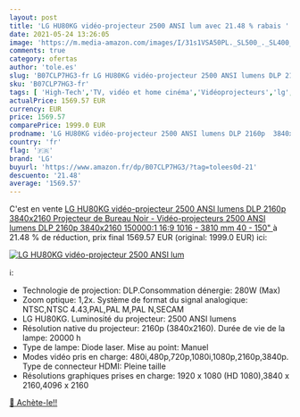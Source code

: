 ```yaml
---
layout: post
title: 'LG HU80KG vidéo-projecteur 2500 ANSI lum avec 21.48 % rabais '
date: 2021-05-24 13:26:05
image: 'https://m.media-amazon.com/images/I/31s1VSA50PL._SL500_._SL400_.jpg'
comments: true
category: ofertas
author: 'tole.es'
slug: 'B07CLP7HG3-fr LG HU80KG vidéo-projecteur 2500 ANSI lumens DLP 2160p...'
sku: 'B07CLP7HG3-fr'
tags: [ 'High-Tech','TV, vidéo et home cinéma','Vidéoprojecteurs','lg', ]
actualPrice: 1569.57 EUR
currency: EUR
price: 1569.57
comparePrice: 1999.0 EUR
prodname: 'LG HU80KG vidéo-projecteur 2500 ANSI lumens DLP 2160p  3840x2160  Projecteur de Bureau Noir - Vidéo-projecteurs  2500 ANSI lumens  DLP  2160p  3840x2160   150000:1  16:9  1016 - 3810 mm  40 - 150"  '
country: 'fr'
flag: '🇫🇷'
brand: 'LG'
buyurl: 'https://www.amazon.fr/dp/B07CLP7HG3/?tag=tolees0d-21'
descuento: '21.48'
average: '1569.57'
---
```


C'est en vente [LG HU80KG vidéo-projecteur 2500 ANSI lumens DLP 2160p  3840x2160  Projecteur de Bureau Noir - Vidéo-projecteurs  2500 ANSI lumens  DLP  2160p  3840x2160   150000:1  16:9  1016 - 3810 mm  40 - 150"  ](https://www.amazon.fr/dp/B07CLP7HG3/?tag=tolees0d-21)  à  21.48 % de réduction, prix final  1569.57 EUR (original: 1999.0 EUR) ici:

[![LG HU80KG vidéo-projecteur 2500 ANSI lum](https://m.media-amazon.com/images/I/31s1VSA50PL._SL500_._SL400_.jpg)](https://www.amazon.fr/dp/B07CLP7HG3/?tag=tolees0d-21)

ℹ️:

- Technologie de projection: DLP.Consommation dénergie: 280W (Max)
- Zoom optique: 1,2x. Système de format du signal analogique: NTSC,NTSC 4.43,PAL,PAL M,PAL N,SECAM
- LG HU80KG. Luminosité du projecteur: 2500 ANSI lumens
- Résolution native du projecteur: 2160p (3840x2160). Durée de vie de la lampe: 20000 h
- Type de lampe: Diode laser. Mise au point: Manuel
- Modes vidéo pris en charge: 480i,480p,720p,1080i,1080p,2160p,3840p. Type de connecteur HDMI: Pleine taille
- Résolutions graphiques prises en charge: 1920 x 1080 (HD 1080),3840 x 2160,4096 x 2160

[🛒 Achète-le!!](https://www.amazon.fr/dp/B07CLP7HG3/?tag=tolees0d-21)
